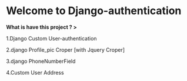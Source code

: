 # Welcome to Django-authentication

**What is have this project ? >**

1.Django Custom User-authentication

2.django Profile_pic Croper [with Jquery Croper]

3.django PhoneNumberField

4.Custom User Address
